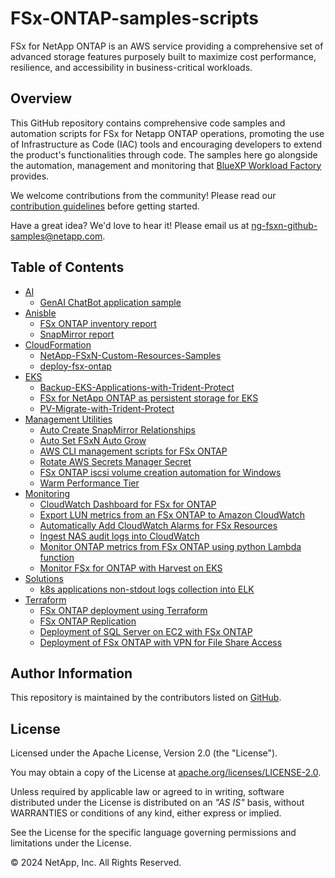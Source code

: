 
# FSx-ONTAP-samples-scripts

FSx for NetApp ONTAP is an AWS service providing a comprehensive set of advanced storage features purposely
built to maximize cost performance, resilience, and accessibility in business-critical workloads.

## Overview

This GitHub repository contains comprehensive code samples and automation scripts for FSx for Netapp ONTAP operations,
promoting the use of Infrastructure as Code (IAC) tools and encouraging developers to extend the product's
functionalities through code. The samples here go alongside the automation, management and monitoring that
[BlueXP Workload Factory](https://console.workloads.netapp.com) provides.

We welcome contributions from the community! Please read our [contribution guidelines](CONTRIBUTING.md) before getting started.

Have a great idea? We'd love to hear it! Please email us at [ng-fsxn-github-samples@netapp.com](mailto:ng-fsxn-github-samples@netapp.com).

## Table of Contents

* [AI](/AI)
    * [GenAI ChatBot application sample](/AI/GenAI-ChatBot-application-sample)
* [Anisble](/Ansible)
    * [FSx ONTAP inventory report](/Ansible/fsx_inventory_report)
    * [SnapMirror report](/Ansible/snapmirror_report)
* [CloudFormation](/CloudFormation)
    * [NetApp-FSxN-Custom-Resources-Samples](/CloudFormation/NetApp-FSxN-Custom-Resources-Samples)
    * [deploy-fsx-ontap](/CloudFormation/deploy-fsx-ontap)
* [EKS](/EKS)
    * [Backup-EKS-Applications-with-Trident-Protect](/EKS/Backup-EKS-Applications-with-Trident-Protect)
    * [FSx for NetApp ONTAP as persistent storage for EKS](/EKS/FSxN-as-PVC-for-EKS)
    * [PV-Migrate-with-Trident-Protect](/EKS/PV-Migrate-with-Trident-Protect)
* [Management Utilities](/Management-Utilities)
    * [Auto Create SnapMirror Relationships](/Management-Utilities/auto_create_sm_relationships)
    * [Auto Set FSxN Auto Grow](/Management-Utilities/auto_set_fsxn_auto_grow)
    * [AWS CLI management scripts for FSx ONTAP](/Management-Utilities/fsx-ontap-aws-cli-scripts)
    * [Rotate AWS Secrets Manager Secret](/Management-Utilities/fsxn-rotate-secret)
    * [FSx ONTAP iscsi volume creation automation for Windows](/Management-Utilities/iscsi-vol-create-and-mount)
    * [Warm Performance Tier](/Management-Utilities/warm_performance_tier)
* [Monitoring](/Monitoring)
    * [CloudWatch Dashboard for FSx for ONTAP](/Monitoring/CloudWatch-FSx)
    * [Export LUN metrics from an FSx ONTAP to Amazon CloudWatch](/Monitoring/LUN-monitoring)
    * [Automatically Add CloudWatch Alarms for FSx Resources](/Monitoring/auto-add-cw-alarms)
    * [Ingest NAS audit logs into CloudWatch](/Monitoring/ingest_nas_audit_logs_into_cloudwatch)
    * [Monitor ONTAP metrics from FSx ONTAP using python Lambda function](/Monitoring/monitor-ontap-services)
    * [Monitor FSx for ONTAP with Harvest on EKS](/Monitoring/monitor_fsxn_with_harvest_on_eks)
* [Solutions](/Solutions)
    * [k8s applications non-stdout logs collection into ELK](/Solutions/EKS-logs-to-ELK)
* [Terraform](/Terraform)
    * [FSx ONTAP deployment using Terraform](/Terraform/deploy-fsx-ontap)
    * [FSx ONTAP Replication](/Terraform/fsxn-replicate)
    * [Deployment of SQL Server on EC2 with FSx ONTAP](/Terraform/deploy-fsx-ontap-sqlserver)
    * [Deployment of FSx ONTAP with VPN for File Share Access](/Terraform/deploy-fsx-ontap-fileshare-access)

## Author Information

This repository is maintained by the contributors listed on [GitHub](https://github.com/NetApp/FSx-ONTAP-samples-scripts/graphs/contributors).

## License

Licensed under the Apache License, Version 2.0 (the "License").

You may obtain a copy of the License at [apache.org/licenses/LICENSE-2.0](http://www.apache.org/licenses/LICENSE-2.0).

Unless required by applicable law or agreed to in writing, software distributed under the License
is distributed on an _"AS IS"_ basis, without WARRANTIES or conditions of any kind, either express or implied.

See the License for the specific language governing permissions and limitations under the License.

© 2024 NetApp, Inc. All Rights Reserved.
